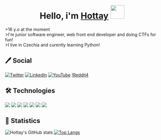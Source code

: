 <!-- Header -->

<h1 align ='center'> Hello, i'm <a href="#">Hottay</a>  <img src="https://raw.githubusercontent.com/MartinHeinz/MartinHeinz/master/wave.gif" width="45px"> </h1>

<p> 
>16 y.o at the moment <br>
>I'm junior software engineer, web front end developer and doing CTFs for fun! <br>
>I live in Czechia and curently learning Python! <br>
<!-- Actual text -->

<h2>🖊️ Social</h2>
 
[![Twitter][1.2]][1] [![LinkedIn][2.2]][2] [![YouTube][3.3]][3]  [!Reddit][4.4][4]

<!-- Icons -->
[1.2]: https://img.icons8.com/nolan/50/twitter.png (Twitter icon)
[2.2]: https://img.icons8.com/nolan/50/linkedin.png (LinkedIn)
[3.3]: https://img.icons8.com/nolan/50/youtube-play.png (YouTube)
[4.4]: https://img.icons8.com/nolan/64/reddit.png (Reddit)

<!-- Links to your social media accounts -->

[1]: https://twitter.com/
[2]: https://www.linkedin.com/in/maty%C3%A1%C5%A1-%C4%8Dervinka-b45446232/
[3]: https://www.youtube.com/channel/UCLdTKoFmk01uk0B1J3OCkNA
[4]: https://www.reddit.com/user/Mtay___

<h2>🛠️ Technologies</h2>

![](https://img.shields.io/badge/Os-Linux-informational?style=flat&logo=/<LOGO_NAME>&logoColor=white&color=2bbc8a)
![](https://img.shields.io/badge/Editor-Atom-informational?style=flat&logo=<LOGO_NAME>&logoColor=white&color=2bbc8a)
![](https://img.shields.io/badge/IDE-Pycharm-informational?style=flat&logo=<LOGO_NAME>&logoColor=white&color=2bbc8a)
![](https://img.shields.io/badge/Code-Python-informational?style=flat&logo=<LOGO_NAME>&logoColor=white&color=2bbc8a)
![](https://img.shields.io/badge/Code-JavaScript-informational?style=flat&logo=<LOGO_NAME>&logoColor=white&color=2bbc8a)
![](https://img.shields.io/badge/Code-C++-informational?style=flat&logo=<LOGO_NAME>&logoColor=white&color=2bbc8a)
![](https://img.shields.io/badge/Shell-Bash-informational?style=flat&logo=<LOGO_NAME>&logoColor=white&color=2bbc8a)

<h2>🧪 Statistics </h2>

![Hottay's GitHub stats](https://github-readme-stats.vercel.app/api?username=hottay&show_icons=true&theme=tokyonight)
[![Top Langs](https://github-readme-stats.vercel.app/api/top-langs/?username=hottay&theme=tokyonight)](https://github.com/anuraghazra/github-readme-stats)
